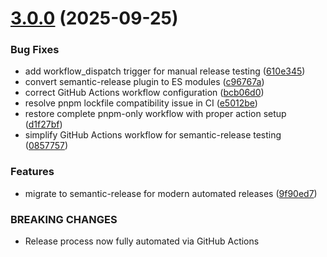 # [3.0.0](https://github.com/BingoWon/apple-rag-mcp/compare/v2.9.1...v3.0.0) (2025-09-25)


### Bug Fixes

* add workflow_dispatch trigger for manual release testing ([610e345](https://github.com/BingoWon/apple-rag-mcp/commit/610e34585d6afa14c1288fcbe76c187c9aefdc01))
* convert semantic-release plugin to ES modules ([c96767a](https://github.com/BingoWon/apple-rag-mcp/commit/c96767a884f09de93670b6c577dce7287857e91f))
* correct GitHub Actions workflow configuration ([bcb06d0](https://github.com/BingoWon/apple-rag-mcp/commit/bcb06d0dc07790774579fca171f34c4fc6a6f209))
* resolve pnpm lockfile compatibility issue in CI ([e5012be](https://github.com/BingoWon/apple-rag-mcp/commit/e5012be43766609ffb4328dc5bf7b9db48e8a9a4))
* restore complete pnpm-only workflow with proper action setup ([d1f27bf](https://github.com/BingoWon/apple-rag-mcp/commit/d1f27bf8c0479f1c7146100e68d6b8aa668ec74c))
* simplify GitHub Actions workflow for semantic-release testing ([0857757](https://github.com/BingoWon/apple-rag-mcp/commit/08577575cca72db89421375f046d1fa3ea7ae265))


### Features

* migrate to semantic-release for modern automated releases ([9f90ed7](https://github.com/BingoWon/apple-rag-mcp/commit/9f90ed772aefcf7dc59b6fa3cf78a04373785345))


### BREAKING CHANGES

* Release process now fully automated via GitHub Actions
